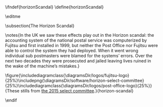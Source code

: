 \ifndef{horizonScandal}
\define{horizonScandal}

\editme

\subsection{The Horizon Scandal}

\notes{In the UK we saw these effects play out in the Horizon scandal: the accounting system of the national postal service was computerized by Fujitsu and first installed in 1999, but neither the Post Office nor Fujitsu were able to control the system they had deployed. When it went wrong individual sub postmasters were blamed for the systems’ errors. Over the next two decades they were prosecuted and jailed leaving lives ruined in the wake of the machine’s mistakes.}

\figure{\includediagramclass{\diagramsDir/logos/fujitsu-logo}{25%}\includepng{\diagramsDir/software/horizon-select-committee}{25%}\includediagramclass{\diagramsDir/logos/post-office-logo}{25%}}{These stills from [the 2015 select committee](https://www.parliamentlive.tv/Event/Index/d05cb9e7-04d0-4d05-8a43-ddd74b1eecc0).}{horizon-scandal}

\endif

